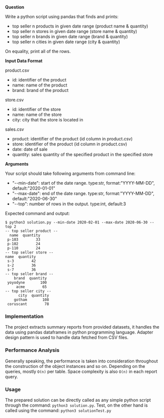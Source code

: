 **Question**

Write a python script using pandas that finds and prints:
- top seller n products in given date range (product name & quantity)
- top seller n stores in given date range (store name & quantity)
- top seller n brands in given date range (brand & quantity)
- top seller n cities in given date range (city & quantity)

On equality, print all of the rows.

**Input Data Format**

product.csv
- id: identifier of the product
- name: name of the product
- brand: brand of the product

store.csv
- id: identifier of the store
- name: name of the store
- city: city that the store is located in

sales.csv
- product: identifier of the product (id column in product.csv)
- store: identifier of the product (id column in product.csv)
- date: date of sale
- quantity: sales quantity of the specified product in the specified store

**Arguments**

Your script should take following arguments from command line:
- "--min-date": start of the date range. type:str, format:"YYYY-MM-DD", default:"2020-01-01"
- "--max-date": end of the date range. type:str, format:"YYYY-MM-DD", default:"2020-06-30"
- "--top": number of rows in the output. type:int, default:3

Expected command and output:
```
$ python3 solution.py --min-date 2020-02-01 --max-date 2020-06-30 --top 2
-- top seller product --
  name  quantity
 p-103        33
 p-102        24
 p-110        24
-- top seller store --
name  quantity
 s-3        42
 s-2        36
 s-7        36
-- top seller brand --
    brand  quantity
 yoyodyne       100
     acme        65
-- top seller city --
      city  quantity
    gotham       108
 coruscant        78
```


### **Implementation**
The project extracts summary reports from provided datasets, it handles the data using pandas dataframes in python programming language. Adapter design pattern is used to handle data fetched from CSV files.


### **Performance Analysis**
Generally speaking, the performance is taken into consideration throughout the construction of the object instances and so on.
Depending on the queries, mostly `O(n)` per table. Space complexity is also `O(n)` in each report query.

### **Usage**
The prepared solution can be directly called as any simple python script through the command: `python3 solution.py`.
Test, on the other hand is called using the command: `python3 solutionTest.py`